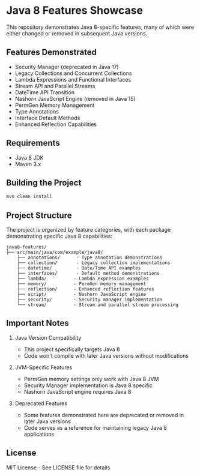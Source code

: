 # Java 8 Features Showcase

This repository demonstrates Java 8-specific features, many of which were either changed or removed in subsequent Java versions.

## Features Demonstrated

- Security Manager (deprecated in Java 17)
- Legacy Collections and Concurrent Collections
- Lambda Expressions and Functional Interfaces
- Stream API and Parallel Streams
- DateTime API Transition
- Nashorn JavaScript Engine (removed in Java 15)
- PermGen Memory Management
- Type Annotations
- Interface Default Methods
- Enhanced Reflection Capabilities

## Requirements

- Java 8 JDK
- Maven 3.x

## Building the Project

```bash
mvn clean install
```

## Project Structure

The project is organized by feature categories, with each package demonstrating specific Java 8 capabilities:

```
java8-features/
├── src/main/java/com/example/java8/
    ├── annotations/      - Type annotation demonstrations
    ├── collection/       - Legacy collection implementations
    ├── datetime/         - Date/Time API examples
    ├── interfaces/       - Default method demonstrations
    ├── lambda/          - Lambda expression examples
    ├── memory/          - PermGen memory management
    ├── reflection/      - Enhanced reflection features
    ├── script/          - Nashorn JavaScript engine
    ├── security/        - Security manager implementation
    └── stream/          - Stream and parallel stream processing
```

## Important Notes

1. Java Version Compatibility
   - This project specifically targets Java 8
   - Code won't compile with later Java versions without modifications

2. JVM-Specific Features
   - PermGen memory settings only work with Java 8 JVM
   - Security Manager implementation is Java 8 specific
   - Nashorn JavaScript engine requires Java 8

3. Deprecated Features
   - Some features demonstrated here are deprecated or removed in later Java versions
   - Code serves as a reference for maintaining legacy Java 8 applications

## License

MIT License - See LICENSE file for details

